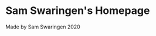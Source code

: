 <!DOCTYPE html>
<html lang="en">
  <head>
    <meta charset="utf-8">
  <head>
  <body>
    <h1> Sam Swaringen's Homepage </h1>
    <a href="https://pkimgcdn.peekyou.com/e2b2f5a0189fc47cefd1006827a23241.jpeg"></a>
  </body>
  <foot>
    Made by Sam Swaringen 2020
  </foot>
 <html>
